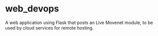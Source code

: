 # web_devops
A web application using Flask that posts an Live Movenet module, to be used by cloud services for remote hosting.
